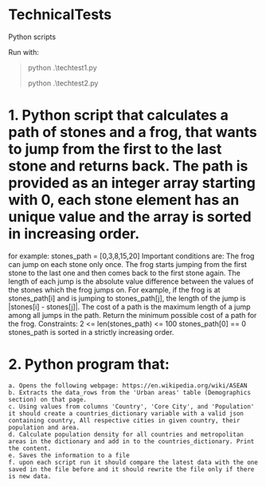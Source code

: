 # TechnicalTests
Python scripts

Run with:
> python .\techtest1.py
> 
> python .\techtest2.py

# 1. Python script that calculates a path of stones and a frog, that wants to jump from the first to the last stone and returns back. The path is provided as an integer array starting with 0, each stone element has an unique value and the array is sorted in increasing order. 
for example: stones_path = [0,3,8,15,20]
Important conditions are: 
The frog can jump on each stone only once.
The frog starts jumping from the first stone to the last one and then comes back to the first stone again.
The length of each jump is the absolute value difference between the values of the stones which the frog jumps on. For example, if the frog is at stones_path[i] and is jumping to stones_path[j], the length of the jump is |stones[i] - stones[j]|.
The cost of a path is the maximum length of a jump among all jumps in the path.
Return the minimum possible cost of a path for the frog.
Constraints:
2 <= len(stones_path) <= 100
stones_path[0] == 0
stones_path is sorted in a strictly increasing order.

# 2. Python program that:
    a. Opens the following webpage: https://en.wikipedia.org/wiki/ASEAN
    b. Extracts the data_rows from the 'Urban areas' table (Demographics section) on that page.
    c. Using values from columns 'Country', 'Core City', and 'Population' it should create a countries_dictionary variable with a valid json containing country, All respective cities in given country, their population and area.
    d. Calculate population density for all countries and metropolitan areas in the dictionary and add in to the countries_dictionary. Print the content.
    e. Saves the information to a file
    f. upon each script run it should compare the latest data with the one saved in the file before and it should rewrite the file only if there is new data.
